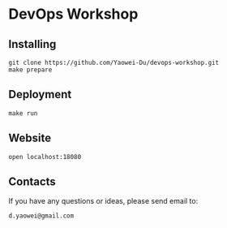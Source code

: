 # DevOps Workshop

## Installing

```
git clone https://github.com/Yaowei-Du/devops-workshop.git
make prepare
```

## Deployment

```
make run
```

## Website

```
open localhost:18080
```

## Contacts

If you have any questions or ideas, please send email to:

    d.yaowei@gmail.com
